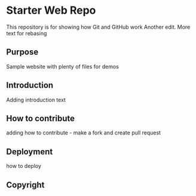 # Starter Web Repo

This repository is for showing how Git and GitHub work
Another edit.  More text for rebasing

## Purpose

Sample website with plenty of files for demos

## Introduction

Adding introduction text

## How to contribute

adding how to contribute - make a fork and create pull request

## Deployment

how to deploy

## Copyright